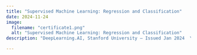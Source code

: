 ```yaml
---
title: "Supervised Machine Learning: Regression and Classification"
date: 2024-11-24
image:
  filename: "certificate1.png"
  alt: "Supervised Machine Learning: Regression and Classification"
description: "DeepLearning.AI, Stanford University — Issued Jan 2024  \nCredential ID: Y9815S6QCI3W  \n[View Certificate](https://www.coursera.org/account/accomplishments/certificate/Y9815S6QCI3W)"

---
```

